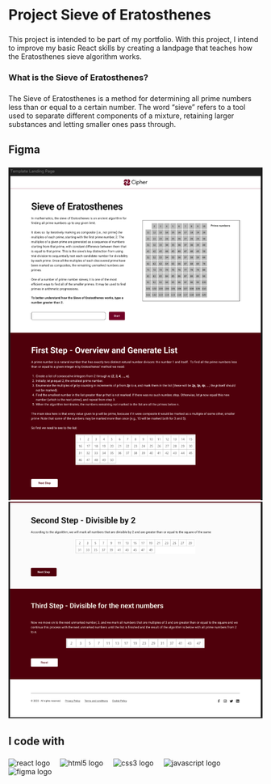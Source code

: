 <h1 align="left">Project Sieve of Eratosthenes</h1>

###

<p align="left">This project is intended to be part of my portfolio. With this project, I intend to improve my basic React skills by creating a landpage that teaches how the Eratosthenes sieve algorithm works.</p>

###

<h3 align="left">What is the Sieve of Eratosthenes?</h3>

###

<p align="left">The Sieve of Eratosthenes is a method for determining all prime numbers less than or equal to a certain number. The word “sieve” refers to a tool used to separate different components of a mixture, retaining larger substances and letting smaller ones pass through.</p>

###

<h2 align="left">Figma</h2>

###

![](./src/assets/ux/one.png)
![](./src/assets/ux/two.png)

###

<h2 align="left">I code with</h2>

###

<div align="left">
  <img src="https://cdn.jsdelivr.net/gh/devicons/devicon/icons/react/react-original.svg" height="40" alt="react logo"  />
  <img width="12" />
  <img src="https://cdn.jsdelivr.net/gh/devicons/devicon/icons/html5/html5-original.svg" height="40" alt="html5 logo"  />
  <img width="12" />
  <img src="https://cdn.jsdelivr.net/gh/devicons/devicon/icons/css3/css3-original.svg" height="40" alt="css3 logo"  />
  <img width="12" />
  <img src="https://cdn.jsdelivr.net/gh/devicons/devicon/icons/javascript/javascript-original.svg" height="40" alt="javascript logo"  />
  <img width="12" />
  <img src="https://cdn.jsdelivr.net/gh/devicons/devicon/icons/figma/figma-original.svg" height="40" alt="figma logo"  />
</div>

###